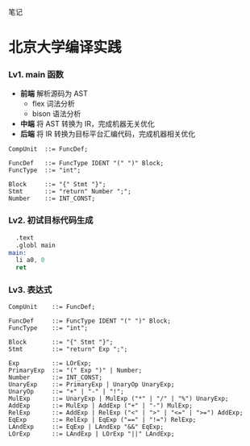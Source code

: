 笔记

# 北京大学编译实践

### Lv1. main 函数

- **前端** 解析源码为 AST
  - flex 词法分析
  - bison 语法分析
- **中端** 将 AST 转换为 IR，完成机器无关优化
- **后端** 将 IR 转换为目标平台汇编代码，完成机器相关优化

```enbf
CompUnit  ::= FuncDef;

FuncDef   ::= FuncType IDENT "(" ")" Block;
FuncType  ::= "int";

Block     ::= "{" Stmt "}";
Stmt      ::= "return" Number ";";
Number    ::= INT_CONST;
```

### Lv2. 初试目标代码生成

```asm
  .text
  .globl main
main:
  li a0, 0
  ret
```

### Lv3. 表达式

```enbf
CompUnit    ::= FuncDef;

FuncDef     ::= FuncType IDENT "(" ")" Block;
FuncType    ::= "int";

Block       ::= "{" Stmt "}";
Stmt        ::= "return" Exp ";";

Exp         ::= LOrExp;
PrimaryExp  ::= "(" Exp ")" | Number;
Number      ::= INT_CONST;
UnaryExp    ::= PrimaryExp | UnaryOp UnaryExp;
UnaryOp     ::= "+" | "-" | "!";
MulExp      ::= UnaryExp | MulExp ("*" | "/" | "%") UnaryExp;
AddExp      ::= MulExp | AddExp ("+" | "-") MulExp;
RelExp      ::= AddExp | RelExp ("<" | ">" | "<=" | ">=") AddExp;
EqExp       ::= RelExp | EqExp ("==" | "!=") RelExp;
LAndExp     ::= EqExp | LAndExp "&&" EqExp;
LOrExp      ::= LAndExp | LOrExp "||" LAndExp;
```